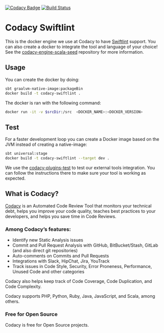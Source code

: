 
[![Codacy Badge](https://api.codacy.com/project/badge/Grade/c19f9b18251e4dc5bce89b0a70d0bc70)](https://app.codacy.com/gh/codacy/codacy-swiftlint?utm_source=github.com&utm_medium=referral&utm_content=codacy/codacy-swiftlint&utm_campaign=Badge_Grade_Settings)
[![Build Status](https://circleci.com/gh/codacy/codacy-swiftlint.svg?style=shield&circle-token=:circle-token)](https://circleci.com/gh/codacy/codacy-swiftlint)

# Codacy Swiftlint

This is the docker engine we use at Codacy to have [Swiftlint](https://github.com/realm/SwiftLint) support.
You can also create a docker to integrate the tool and language of your choice!
See the [codacy-engine-scala-seed](https://github.com/codacy/codacy-engine-scala-seed) repository for more information.

## Usage

You can create the docker by doing:

```bash
sbt graalvm-native-image:packageBin
docker build -t codacy-swiftlint .
```

The docker is ran with the following command:

```bash
docker run -it -v $srcDir:/src  <DOCKER_NAME>:<DOCKER_VERSION>
```

## Test

For a faster development loop you can create a Docker image based on the JVM instead of creating a native-image:

```bash
sbt universal:stage
docker build -t codacy-swiftlint --target dev .
```

We use the [codacy-plugins-test](https://github.com/codacy/codacy-plugins-test) to test our external tools integration.
You can follow the instructions there to make sure your tool is working as expected.

## What is Codacy?

[Codacy](https://www.codacy.com/) is an Automated Code Review Tool that monitors your technical debt, helps you improve your code quality, teaches best practices to your developers, and helps you save time in Code Reviews.

### Among Codacy’s features:

 - Identify new Static Analysis issues
 - Commit and Pull Request Analysis with GitHub, BitBucket/Stash, GitLab (and also direct git repositories)
 - Auto-comments on Commits and Pull Requests
 - Integrations with Slack, HipChat, Jira, YouTrack
 - Track issues in Code Style, Security, Error Proneness, Performance, Unused Code and other categories

Codacy also helps keep track of Code Coverage, Code Duplication, and Code Complexity.

Codacy supports PHP, Python, Ruby, Java, JavaScript, and Scala, among others.

### Free for Open Source

Codacy is free for Open Source projects.
